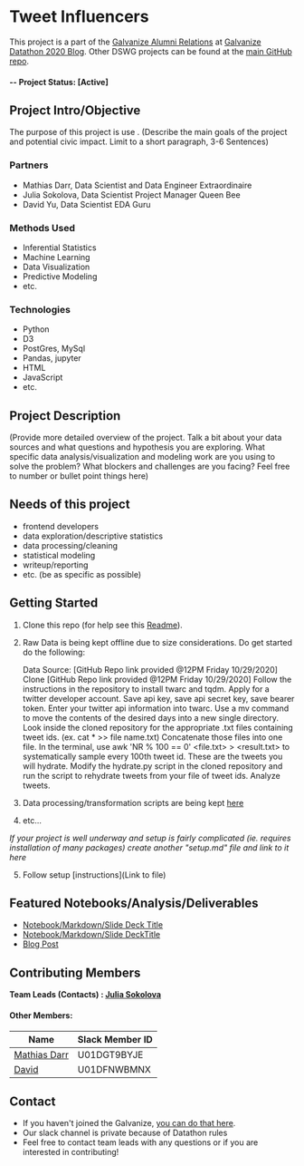 # Tweet Influencers
This project is a part of the [Galvanize Alumni Relations](http://glavanize.com) at [Galvanize Datathon 2020 Blog](https://blog.galvanize.com/alumni-datathon-digging-into-the-election/).  Other DSWG projects can be found at the [main GitHub repo](https://github.com/yuchild/galvanize_datathon2020).

#### -- Project Status: [Active]

## Project Intro/Objective
The purpose of this project is use . (Describe the main goals of the project and potential civic impact. Limit to a short paragraph, 3-6 Sentences)

### Partners
* Mathias Darr, Data Scientist and Data Engineer Extraordinaire
* Julia Sokolova, Data Scientist Project Manager Queen Bee
* David Yu, Data Scientist EDA Guru

### Methods Used
* Inferential Statistics
* Machine Learning
* Data Visualization
* Predictive Modeling
* etc.

### Technologies
* Python
* D3
* PostGres, MySql
* Pandas, jupyter
* HTML
* JavaScript
* etc.

## Project Description
(Provide more detailed overview of the project.  Talk a bit about your data sources and what questions and hypothesis you are exploring. What specific data analysis/visualization and modeling work are you using to solve the problem? What blockers and challenges are you facing?  Feel free to number or bullet point things here)

## Needs of this project

- frontend developers
- data exploration/descriptive statistics
- data processing/cleaning
- statistical modeling
- writeup/reporting
- etc. (be as specific as possible)

## Getting Started

1. Clone this repo (for help see this [Readme](https://github.com/yuchild/galvanize_datathon2020/blob/main/README.md)).
2. Raw Data is being kept offline due to size considerations. Do get started do the following:

    Data Source: [GitHub Repo link provided @12PM Friday 10/29/2020]
    Clone [GitHub Repo link provided @12PM Friday 10/29/2020]
    Follow the instructions in the repository to install twarc and tqdm.
    Apply for a twitter developer account.
    Save api key, save api secret key, save bearer token.
    Enter your twitter api information into twarc.
    Use a mv command to move the contents of the desired days into a new single directory.
    Look inside the cloned repository for the appropriate .txt files containing tweet ids. (ex. cat * >>
    file name.txt)
    Concatenate those files into one file.
    In the terminal, use awk 'NR % 100 == 0' <file.txt> > <result.txt> to systematically sample every
    100th tweet id. These are the tweets you will hydrate.
    Modify the hydrate.py script in the cloned repository and run the script to rehydrate tweets from your file of tweet ids.
    Analyze tweets.

3. Data processing/transformation scripts are being kept [here](https://github.com/yuchild/galvanize_datathon2020/commit/14bf75445630b26fb33ac53e685442f1e6c846e4)
4. etc...

*If your project is well underway and setup is fairly complicated (ie. requires installation of many packages) create another "setup.md" file and link to it here*  

5. Follow setup [instructions](Link to file)

## Featured Notebooks/Analysis/Deliverables
* [Notebook/Markdown/Slide Deck Title](link)
* [Notebook/Markdown/Slide DeckTitle](link)
* [Blog Post](link)


## Contributing Members

**Team Leads (Contacts) : [Julia Sokolova](https://github.com/JuliaSokolova)**

#### Other Members:

|Name     |  Slack Member ID  |
|---------|-----------------|
|[Mathias Darr](https://github.com/MathiasDarr)| U01DGT9BYJE |
|[David](https://github.com/yuchild) | U01DFNWBMNX |

## Contact
* If you haven't joined the Galvanize, [you can do that here](https://www.galvanize.com/).  
* Our slack channel is private because of Datathon rules
* Feel free to contact team leads with any questions or if you are interested in contributing!
